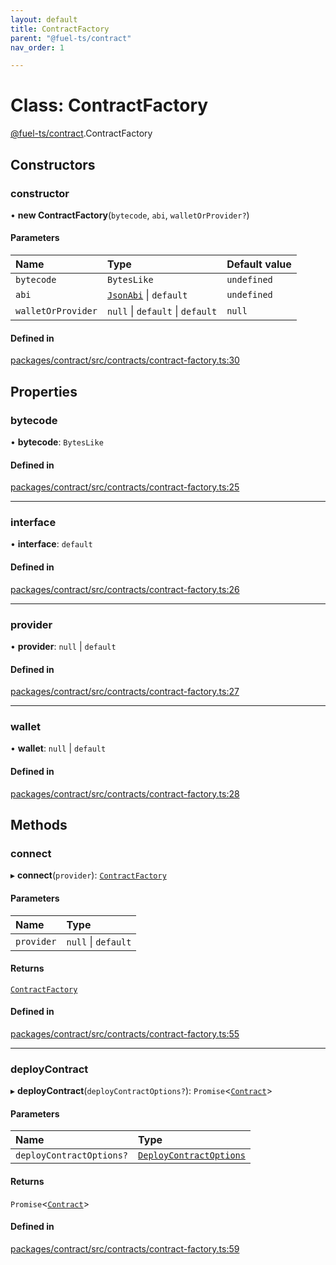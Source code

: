 ```yaml
---
layout: default
title: ContractFactory
parent: "@fuel-ts/contract"
nav_order: 1

---
```


# Class: ContractFactory

[@fuel-ts/contract](../index.md).ContractFactory

## Constructors

### constructor

• **new ContractFactory**(`bytecode`, `abi`, `walletOrProvider?`)

#### Parameters

| Name | Type | Default value |
| :------ | :------ | :------ |
| `bytecode` | `BytesLike` | `undefined` |
| `abi` | [`JsonAbi`](../namespaces/internal.md#jsonabi) \| `default` | `undefined` |
| `walletOrProvider` | ``null`` \| `default` \| `default` | `null` |

#### Defined in

[packages/contract/src/contracts/contract-factory.ts:30](https://github.com/FuelLabs/fuels-ts/blob/master/packages/contract/src/contracts/contract-factory.ts#L30)

## Properties

### bytecode

• **bytecode**: `BytesLike`

#### Defined in

[packages/contract/src/contracts/contract-factory.ts:25](https://github.com/FuelLabs/fuels-ts/blob/master/packages/contract/src/contracts/contract-factory.ts#L25)

___

### interface

• **interface**: `default`

#### Defined in

[packages/contract/src/contracts/contract-factory.ts:26](https://github.com/FuelLabs/fuels-ts/blob/master/packages/contract/src/contracts/contract-factory.ts#L26)

___

### provider

• **provider**: ``null`` \| `default`

#### Defined in

[packages/contract/src/contracts/contract-factory.ts:27](https://github.com/FuelLabs/fuels-ts/blob/master/packages/contract/src/contracts/contract-factory.ts#L27)

___

### wallet

• **wallet**: ``null`` \| `default`

#### Defined in

[packages/contract/src/contracts/contract-factory.ts:28](https://github.com/FuelLabs/fuels-ts/blob/master/packages/contract/src/contracts/contract-factory.ts#L28)

## Methods

### connect

▸ **connect**(`provider`): [`ContractFactory`](ContractFactory.md)

#### Parameters

| Name | Type |
| :------ | :------ |
| `provider` | ``null`` \| `default` |

#### Returns

[`ContractFactory`](ContractFactory.md)

#### Defined in

[packages/contract/src/contracts/contract-factory.ts:55](https://github.com/FuelLabs/fuels-ts/blob/master/packages/contract/src/contracts/contract-factory.ts#L55)

___

### deployContract

▸ **deployContract**(`deployContractOptions?`): `Promise`<[`Contract`](Contract.md)\>

#### Parameters

| Name | Type |
| :------ | :------ |
| `deployContractOptions?` | [`DeployContractOptions`](../namespaces/internal.md#deploycontractoptions) |

#### Returns

`Promise`<[`Contract`](Contract.md)\>

#### Defined in

[packages/contract/src/contracts/contract-factory.ts:59](https://github.com/FuelLabs/fuels-ts/blob/master/packages/contract/src/contracts/contract-factory.ts#L59)
